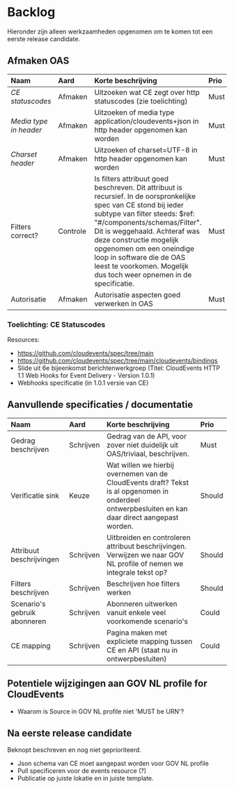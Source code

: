 # Backlog

Hieronder zijn alleen werkzaamheden opgenomen om te komen tot een eerste release candidate.

## Afmaken OAS

Naam | Aard | Korte beschrijving | Prio
| :--- | :--- | :--- | :---
_CE statuscodes_ | Afmaken | Uitzoeken wat CE zegt over http statuscodes (zie toelichting) | Must
_Media type in header_ | Afmaken | Uitzoeken of media type application/cloudevents+json in http header opgenomen kan worden | Must
_Charset header_ | Afmaken | Uitzoeken of charset=UTF-8 in http header opgenomen kan worden | Must
Filters correct? | Controle | Is filters attribuut goed beschreven. Dit attribuut is recursief. In de oorspronkelijke spec van CE stond bij ieder subtype van filter steeds: $ref: "#/components/schemas/Filter". Dit is weggehaald. Achteraf was deze constructie mogelijk opgenomen om een oneindige loop in software die de OAS leest te voorkomen. Mogelijk dus toch weer opnemen in de specificatie. | Must
Autorisatie | Afmaken | Autorisatie aspecten goed verwerken in OAS | Must

### Toelichting: CE Statuscodes
Resources:
- https://github.com/cloudevents/spec/tree/main
- https://github.com/cloudevents/spec/tree/main/cloudevents/bindings
- Slide uit 6e bijeenkomst berichtenwerkgroep (Titel: CloudEvents HTTP 1.1 Web Hooks for Event Delivery - Version 1.0.1)
- Webhooks specificatie (in 1.0.1 versie van CE)

## Aanvullende specificaties / documentatie

Naam | Aard | Korte beschrijving | Prio
| :--- | :--- | :--- | :---
Gedrag beschrijven | Schrijven | Gedrag van de API, voor zover niet duidelijk uit OAS/triviaal, beschrijven. | Must
Verificatie sink | Keuze | Wat willen we hierbij overnemen van de CloudEvents draft? Tekst is al opgenomen in onderdeel ontwerpbesluiten en kan daar direct aangepast worden. | Should
Attribuut beschrijvingen | Schrijven | Uitbreiden en controleren attribuut beschrijvingen. Verwijzen we naar GOV NL profile of nemen we integrale tekst op? | Should
Filters beschrijven | Schrijven | Beschrijven hoe filters werken | Should
Scenario's gebruik abonneren | Schrijven | Abonneren uitwerken vanuit enkele veel voorkomende scenario's | Could
CE mapping | Schrijven | Pagina maken met expliciete mapping tussen CE en API (staat nu in ontwerpbesluiten) | Could

## Potentiele wijzigingen aan GOV NL profile for CloudEvents
- Waarom is Source in GOV NL profile niet 'MUST be URN'? 

## Na eerste release candidate
Beknopt beschreven en nog niet geprioriteerd.
- Json schema van CE moet aangepast worden voor GOV NL profile
- Pull specificeren voor de events resource (?)
- Publicatie op juiste lokatie en in juiste template.

